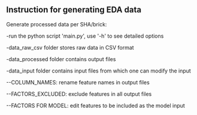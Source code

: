 ## Instruction for generating EDA data

Generate processed data per SHA/brick:

-run the python script 'main.py', use '-h' to see detailed options

-data_raw_csv folder stores raw data in CSV format

-data_processed folder contains output files

-data_input folder contains input files from which one can modify the input

--COLUMN_NAMES: rename feature names in output files

--FACTORS_EXCLUDED: exclude features in all output files

--FACTORS FOR MODEL: edit features to be included as the model input
 


